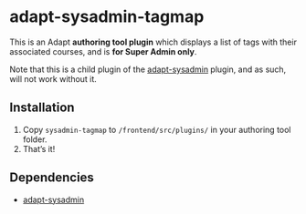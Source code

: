 # adapt-sysadmin-tagmap

This is an Adapt **authoring tool plugin** which displays a list of tags with their associated courses, and is **for Super Admin only**.

Note that this is a child plugin of the [adapt-sysadmin](https://github.com/taylortom/adapt-sysadmin/) plugin, and as such, will not work without it.

## Installation

1. Copy `sysadmin-tagmap` to `/frontend/src/plugins/` in your authoring tool folder.
2. That’s it!

## Dependencies

- [adapt-sysadmin](https://github.com/taylortom/adapt-sysadmin)